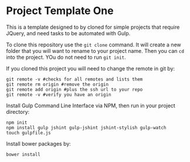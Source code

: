 # Project Template One

This is a template designed to by cloned for simple projects that require JQuery, and need tasks to be automated with Gulp.


To clone this repository use the `git clone` command. It will create a new folder that you will want to rename to your project name. Then you can `cd` into the project. YOu do not need to run `git init`.

If you cloned this project you will need to change the remote  in git by:
```
git remote -v #checks for all remotes and lists them
git remote rm origin #remove the origin
git remote add origin #plus the ssh url to your repo
git remote -v #verify you have an origin
```
Install Gulp Command Line Interface via NPM, then run in your project directory:
```
npm init 
npm install gulp jshint gulp-jshint jshint-stylish gulp-watch
touch gulpfile.js
```
Install bower packages by:
```
bower install
```

